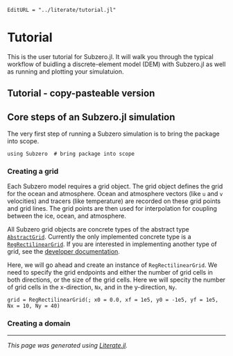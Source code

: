 ```@meta
EditURL = "../literate/tutorial.jl"
```

# Tutorial

This is the user tutorial for Subzero.jl. It will walk you through the typical workflow of
buidling a discrete-element model (DEM) with Subzero.jl as well as running and plotting your
simulatuion.

## Tutorial - copy-pasteable version

## Core steps of an Subzero.jl simulation

The very first step of running a Subzero simulation is to bring the package into scope.

````@example tutorial
using Subzero  # bring package into scope
````

### Creating a grid

Each Subzero model requires a grid object. The grid object defines the grid for the ocean
and atmosphere. Ocean and atmosphere vectors (like `u` and `v` velocities) and tracers
(like temperature) are recorded on these grid points and grid lines. The grid points are
then used for interpolation for coupling between the ice, ocean, and atmosphere.

All Subzero grid objects are concrete types of the abstract type [`AbstractGrid`](@ref).
Currently the only implemented concrete type is a [`RegRectilinearGrid`](@ref). If you are
interested in implementing another type of grid, see the [developer documentation]("devdocs.md").

Here, we will go ahead and create an instance of `RegRectilinearGrid`. We need to specify
the grid endpoints and either the number of grid cells in both directions, or the size of
the grid cells. Here we will specity the number of grid cells in the x-direction, `Nx`, and
in the y-direction, `Ny`.

````@example tutorial
grid = RegRectilinearGrid(; x0 = 0.0, xf = 1e5, y0 = -1e5, yf = 1e5, Nx = 10, Ny = 40)
````

### Creating a domain

---

*This page was generated using [Literate.jl](https://github.com/fredrikekre/Literate.jl).*

